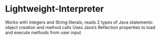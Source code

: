 # Lightweight-Interpreter
Works with integers and String literals; reads 2 types of Java statements: object creation and method calls  Uses Java’s Reflection properties to load and execute methods from user input
